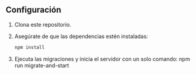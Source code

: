 ## Configuración

1. Clona este repositorio.

2. Asegúrate de que las dependencias estén instaladas:

   ```bash
   npm install
3. Ejecuta las migraciones y inicia el servidor con un solo comando:
npm run migrate-and-start
